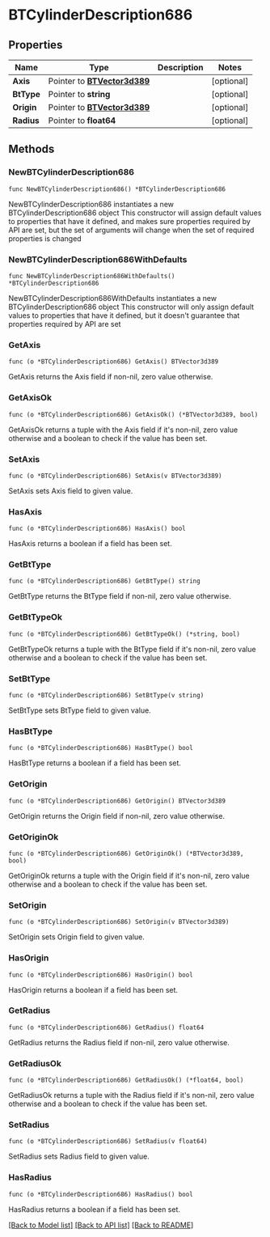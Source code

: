 # BTCylinderDescription686

## Properties

Name | Type | Description | Notes
------------ | ------------- | ------------- | -------------
**Axis** | Pointer to [**BTVector3d389**](BTVector3d-389.md) |  | [optional] 
**BtType** | Pointer to **string** |  | [optional] 
**Origin** | Pointer to [**BTVector3d389**](BTVector3d-389.md) |  | [optional] 
**Radius** | Pointer to **float64** |  | [optional] 

## Methods

### NewBTCylinderDescription686

`func NewBTCylinderDescription686() *BTCylinderDescription686`

NewBTCylinderDescription686 instantiates a new BTCylinderDescription686 object
This constructor will assign default values to properties that have it defined,
and makes sure properties required by API are set, but the set of arguments
will change when the set of required properties is changed

### NewBTCylinderDescription686WithDefaults

`func NewBTCylinderDescription686WithDefaults() *BTCylinderDescription686`

NewBTCylinderDescription686WithDefaults instantiates a new BTCylinderDescription686 object
This constructor will only assign default values to properties that have it defined,
but it doesn't guarantee that properties required by API are set

### GetAxis

`func (o *BTCylinderDescription686) GetAxis() BTVector3d389`

GetAxis returns the Axis field if non-nil, zero value otherwise.

### GetAxisOk

`func (o *BTCylinderDescription686) GetAxisOk() (*BTVector3d389, bool)`

GetAxisOk returns a tuple with the Axis field if it's non-nil, zero value otherwise
and a boolean to check if the value has been set.

### SetAxis

`func (o *BTCylinderDescription686) SetAxis(v BTVector3d389)`

SetAxis sets Axis field to given value.

### HasAxis

`func (o *BTCylinderDescription686) HasAxis() bool`

HasAxis returns a boolean if a field has been set.

### GetBtType

`func (o *BTCylinderDescription686) GetBtType() string`

GetBtType returns the BtType field if non-nil, zero value otherwise.

### GetBtTypeOk

`func (o *BTCylinderDescription686) GetBtTypeOk() (*string, bool)`

GetBtTypeOk returns a tuple with the BtType field if it's non-nil, zero value otherwise
and a boolean to check if the value has been set.

### SetBtType

`func (o *BTCylinderDescription686) SetBtType(v string)`

SetBtType sets BtType field to given value.

### HasBtType

`func (o *BTCylinderDescription686) HasBtType() bool`

HasBtType returns a boolean if a field has been set.

### GetOrigin

`func (o *BTCylinderDescription686) GetOrigin() BTVector3d389`

GetOrigin returns the Origin field if non-nil, zero value otherwise.

### GetOriginOk

`func (o *BTCylinderDescription686) GetOriginOk() (*BTVector3d389, bool)`

GetOriginOk returns a tuple with the Origin field if it's non-nil, zero value otherwise
and a boolean to check if the value has been set.

### SetOrigin

`func (o *BTCylinderDescription686) SetOrigin(v BTVector3d389)`

SetOrigin sets Origin field to given value.

### HasOrigin

`func (o *BTCylinderDescription686) HasOrigin() bool`

HasOrigin returns a boolean if a field has been set.

### GetRadius

`func (o *BTCylinderDescription686) GetRadius() float64`

GetRadius returns the Radius field if non-nil, zero value otherwise.

### GetRadiusOk

`func (o *BTCylinderDescription686) GetRadiusOk() (*float64, bool)`

GetRadiusOk returns a tuple with the Radius field if it's non-nil, zero value otherwise
and a boolean to check if the value has been set.

### SetRadius

`func (o *BTCylinderDescription686) SetRadius(v float64)`

SetRadius sets Radius field to given value.

### HasRadius

`func (o *BTCylinderDescription686) HasRadius() bool`

HasRadius returns a boolean if a field has been set.


[[Back to Model list]](../README.md#documentation-for-models) [[Back to API list]](../README.md#documentation-for-api-endpoints) [[Back to README]](../README.md)


